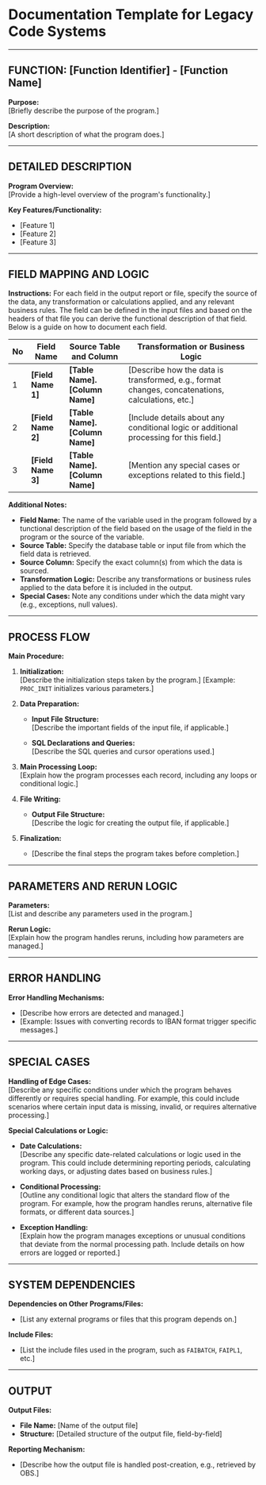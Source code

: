 # Documentation Template for Legacy Code Systems

---

## FUNCTION: [Function Identifier] - [Function Name]

**Purpose:**  
[Briefly describe the purpose of the program.]

**Description:**  
[A short description of what the program does.]

---

## DETAILED DESCRIPTION

**Program Overview:**  
[Provide a high-level overview of the program's functionality.]

**Key Features/Functionality:**

- [Feature 1]
- [Feature 2]
- [Feature 3]

---

## FIELD MAPPING AND LOGIC

**Instructions:** For each field in the output report or file, specify the source of the data, any transformation or calculations applied, and any relevant business rules. The field can be defined in the input files and based on the
headers of that file you can derive the functional description of that field.
Below is a guide on how to document each field.

| No  | Field Name         | Source Table and Column        | Transformation or Business Logic                                                                 |
| --- | ------------------ | ------------------------------ | ------------------------------------------------------------------------------------------------ |
| 1   | **[Field Name 1]** | **[Table Name].[Column Name]** | [Describe how the data is transformed, e.g., format changes, concatenations, calculations, etc.] |
| 2   | **[Field Name 2]** | **[Table Name].[Column Name]** | [Include details about any conditional logic or additional processing for this field.]           |
| 3   | **[Field Name 3]** | **[Table Name].[Column Name]** | [Mention any special cases or exceptions related to this field.]                                 |

**Additional Notes:**

- **Field Name:** The name of the variable used in the program followed by a tunctional description of the field
  based on the usage of the field in the program or the source of the variable.
- **Source Table:** Specify the database table or input file from which the field data is retrieved.
- **Source Column:** Specify the exact column(s) from which the data is sourced.
- **Transformation Logic:** Describe any transformations or business rules applied to the data before it is included in the output.
- **Special Cases:** Note any conditions under which the data might vary (e.g., exceptions, null values).

---

## PROCESS FLOW

**Main Procedure:**

1. **Initialization:**  
   [Describe the initialization steps taken by the program.]
   [Example: `PROC_INIT` initializes various parameters.]

2. **Data Preparation:**

   - **Input File Structure:**  
     [Describe the important fields of the input file, if applicable.]

   - **SQL Declarations and Queries:**  
     [Describe the SQL queries and cursor operations used.]

3. **Main Processing Loop:**  
   [Explain how the program processes each record, including any loops or conditional logic.]

4. **File Writing:**

   - **Output File Structure:**  
     [Describe the logic for creating the output file, if applicable.]

5. **Finalization:**
   - [Describe the final steps the program takes before completion.]

---

## PARAMETERS AND RERUN LOGIC

**Parameters:**  
[List and describe any parameters used in the program.]

**Rerun Logic:**  
[Explain how the program handles reruns, including how parameters are managed.]

---

## ERROR HANDLING

**Error Handling Mechanisms:**

- [Describe how errors are detected and managed.]
- [Example: Issues with converting records to IBAN format trigger specific messages.]

---

## SPECIAL CASES

**Handling of Edge Cases:**  
[Describe any specific conditions under which the program behaves differently or requires special handling. For example, this could include scenarios where certain input data is missing, invalid, or requires alternative processing.]

**Special Calculations or Logic:**

- **Date Calculations:**  
  [Describe any specific date-related calculations or logic used in the program. This could include determining reporting periods, calculating working days, or adjusting dates based on business rules.]

- **Conditional Processing:**  
  [Outline any conditional logic that alters the standard flow of the program. For example, how the program handles reruns, alternative file formats, or different data sources.]

- **Exception Handling:**  
  [Explain how the program manages exceptions or unusual conditions that deviate from the normal processing path. Include details on how errors are logged or reported.]

---

## SYSTEM DEPENDENCIES

**Dependencies on Other Programs/Files:**

- [List any external programs or files that this program depends on.]

**Include Files:**

- [List the include files used in the program, such as `FAIBATCH`, `FAIPL1`, etc.]

---

## OUTPUT

**Output Files:**

- **File Name:** [Name of the output file]
- **Structure:** [Detailed structure of the output file, field-by-field]

**Reporting Mechanism:**

- [Describe how the output file is handled post-creation, e.g., retrieved by OBS.]
